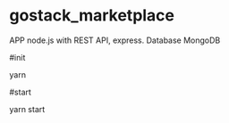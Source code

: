# gostack_marketplace
APP node.js with REST API,  express. Database MongoDB

#init

yarn

#start

yarn start
